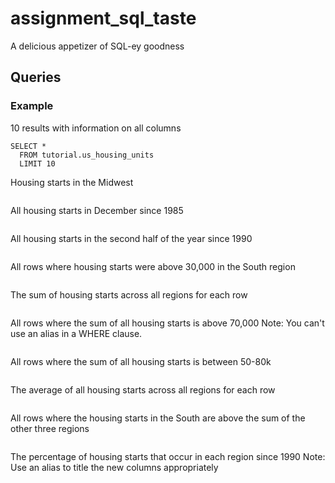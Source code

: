 # assignment_sql_taste
A delicious appetizer of SQL-ey goodness


## Queries

### Example

10 results with information on all columns
```
SELECT *
  FROM tutorial.us_housing_units
  LIMIT 10
```
Housing starts in the Midwest
```

```
All housing starts in December since 1985
```
```
All housing starts in the second half of the year since 1990
```
```
All rows where housing starts were above 30,000 in the South region
```
```
The sum of housing starts across all regions for each row
```
```
All rows where the sum of all housing starts is above 70,000 Note: You can't use an alias in a WHERE clause.
```
```
All rows where the sum of all housing starts is between 50-80k
```
```
The average of all housing starts across all regions for each row
```
```
All rows where the housing starts in the South are above the sum of the other three regions
```
```
The percentage of housing starts that occur in each region since 1990 Note: Use an alias to title the new columns appropriately
```
```

